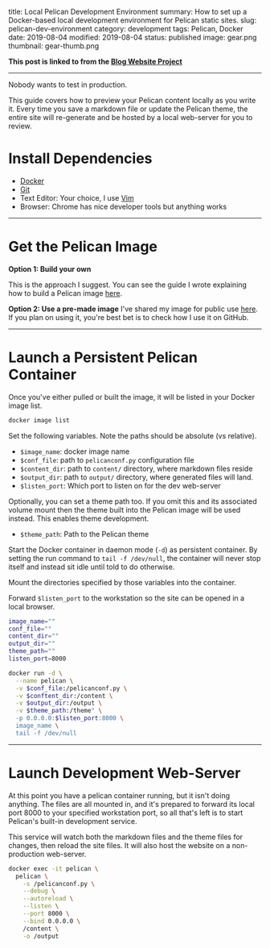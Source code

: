 title: Local Pelican Development Environment
summary: How to set up a Docker-based local development environment for Pelican static sites.
slug: pelican-dev-environment
category: development
tags: Pelican, Docker
date: 2019-08-04
modified: 2019-08-04
status: published
image: gear.png
thumbnail: gear-thumb.png


**This post is linked to from the [Blog Website Project](/blog-website.html)**

---

Nobody wants to test in production.

This guide covers how to preview your Pelican content locally as you write it.
Every time you save a markdown file or update the Pelican theme, the entire
site will re-generate and be hosted by a local web-server for you to review.


# Install Dependencies

- [Docker](https://docs.docker.com/install/)
- [Git](https://git-scm.com/book/en/v2/Getting-Started-Installing-Git)
- Text Editor: Your choice, I use [Vim](https://github.com/vim/vim)
- Browser: Chrome has nice developer tools but anything works


---


# Get the Pelican Image

**Option 1: Build your own**

This is the approach I suggest. You can see the guide I wrote explaining how to
build a Pelican image [here](/docker-pelican-image.html).

**Option 2: Use a pre-made image**
I've shared my image for public use [here](https://hub.docker.com/r/kpericak/pelican).
If you plan on using it, you're best bet is to check how I use it on GitHub.


---


# Launch a Persistent Pelican Container

Once you've either pulled or built the image, it will be listed in your Docker
image list.

```bash
docker image list
```

Set the following variables. Note the paths should be absolute (vs relative).

- `$image_name`: docker image name
- `$conf_file`: path to `pelicanconf.py` configuration file
- `$content_dir`: path to `content/` directory, where markdown files reside
- `$output_dir`: path to `output/` directory, where generated files will land.
- `$listen_port`: Which port to listen on for the dev web-server

Optionally, you can set a theme path too. If you omit this and its associated
volume mount then the theme built into the Pelican image will be used instead.
This enables theme development.

- `$theme_path`: Path to the Pelican theme

Start the Docker container in daemon mode (`-d`)  as persistent container.
By setting the run command to `tail -f /dev/null`, the container will never
stop itself and instead sit idle until told to do otherwise.

Mount the directories specified by those variables into the container.

Forward `$listen_port` to the workstation so the site can be opened in a local
browser.

```bash
image_name=""
conf_file=""
content_dir=""
output_dir=""
theme_path=""
listen_port=8000

docker run -d \
  --name pelican \
  -v $conf_file:/pelicanconf.py \
  -v $conftent_dir:/content \
  -v $output_dir:/output \
  -v $theme_path:/theme" \
  -p 0.0.0.0:$listen_port:8000 \
  image_name \
  tail -f /dev/null
```

---


# Launch Development Web-Server

At this point you have a pelican container running, but it isn't doing
anything. The files are all mounted in, and it's prepared to forward its local
port 8000 to your specified workstation port, so all that's left is to start
Pelican's built-in development service.

This service will watch both the markdown files and the theme files for
changes, then reload the site files. It will also host the website on a
non-production web-server.

```bash
docker exec -it pelican \
  pelican \
    -s /pelicanconf.py \
    --debug \
    --autoreload \
    --listen \
    --port 8000 \
    --bind 0.0.0.0 \
    /content \
    -o /output
````

